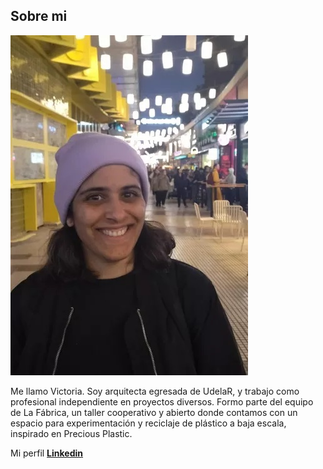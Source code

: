 ## Sobre mi

![](../images/vico.jpg)

Me llamo Victoria. Soy arquitecta egresada de UdelaR, y trabajo como profesional independiente en proyectos diversos. Formo parte del equipo de La Fábrica, un taller cooperativo y abierto donde contamos con un espacio para experimentación y reciclaje de plástico a baja escala, inspirado en Precious Plastic.

Mi perfil **[Linkedin](https://www.linkedin.com/in/victoria-garcia3086/)**
